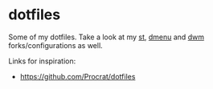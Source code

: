 dotfiles
========

Some of my dotfiles. Take a look at my [st](https://github.com/NoctuaNivalis/st), [dmenu](https://github.com/NoctuaNivalis/dmenu) and [dwm](https://github.com/NoctuaNivalis/dwm) forks/configurations as well.

Links for inspiration:
- https://github.com/Procrat/dotfiles
